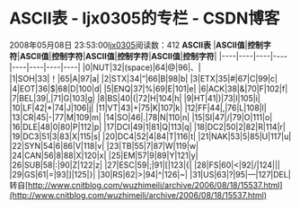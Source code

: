 # ASCII表 - ljx0305的专栏 - CSDN博客
2008年05月08日 23:53:00[ljx0305](https://me.csdn.net/ljx0305)阅读数：412
**ASCII表**
|**ASCII值**|**控制字符**|**ASCII值**|**控制字符**|**ASCII值**|**控制字符**|**ASCII值**|**控制字符**|
|----|----|----|----|----|----|----|----|
|0|NUT|32|(space)|64|@|96|、|
|1|SOH|33|！|65|A|97|a|
|2|STX|34|”|66|B|98|b|
|3|ETX|35|#|67|C|99|c|
|4|EOT|36|$|68|D|100|d|
|5|ENQ|37|%|69|E|101|e|
|6|ACK|38|&|70|F|102|f|
|7|BEL|39|,|71|G|103|g|
|8|BS|40|(|72|H|104|h|
|9|HT|41|)|73|I|105|i|
|10|LF|42|*|74|J|106|j|
|11|VT|43|+|75|K|107|k|
|12|FF|44|,|76|L|108|l|
|13|CR|45|-|77|M|109|m|
|14|SO|46|.|78|N|110|n|
|15|SI|47|/|79|O|111|o|
|16|DLE|48|0|80|P|112|p|
|17|DCI|49|1|81|Q|113|q|
|18|DC2|50|2|82|R|114|r|
|19|DC3|51|3|83|X|115|s|
|20|DC4|52|4|84|T|116|t|
|21|NAK|53|5|85|U|117|u|
|22|SYN|54|6|86|V|118|v|
|23|TB|55|7|87|W|119|w|
|24|CAN|56|8|88|X|120|x|
|25|EM|57|9|89|Y|121|y|
|26|SUB|58|:|90|Z|122|z|
|27|ESC|59|;|91|[|123|{|
|28|FS|60|<|92|/|124|||
|29|GS|61|=|93|]|125|}|
|30|RS|62|>|94|^|126|~|
|31|US|63|?|95|—|127|DEL|
转自[http://www.cnitblog.com/wuzhimeili/archive/2006/08/18/15537.html](http://www.cnitblog.com/wuzhimeili/archive/2006/08/18/15537.html)
